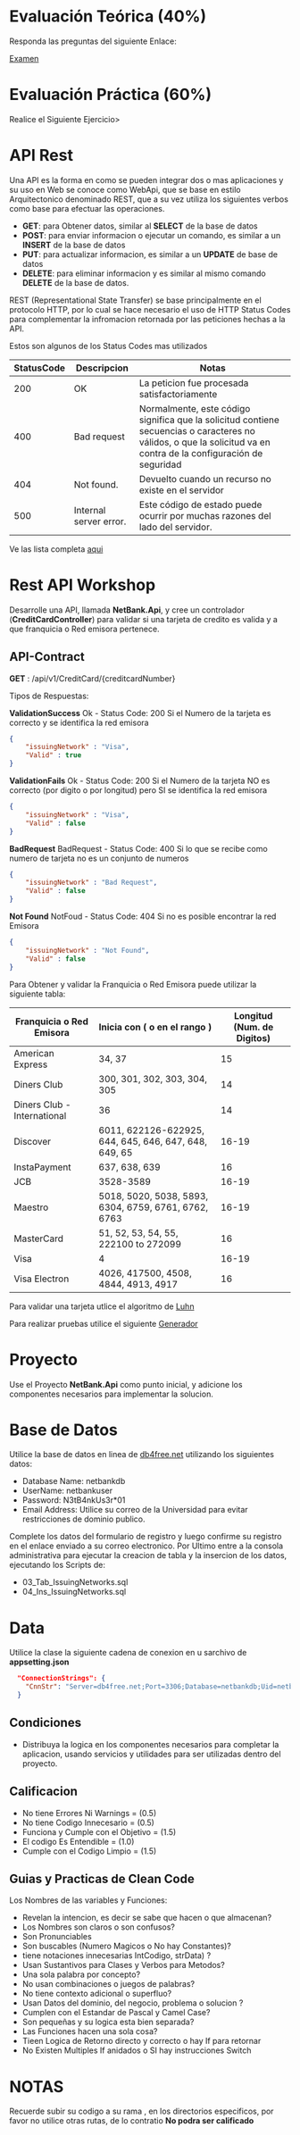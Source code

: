# Evaluación Teórica (40%)
Responda las preguntas del siguiente Enlace: 

[Examen](https://forms.gle/8EEM6dCrw5DcGAqC8)

# Evaluación Práctica (60%)
Realice el Siguiente Ejercicio>

# API Rest
Una API es la forma en como se pueden integrar dos o mas aplicaciones y su uso en Web se conoce como WebApi, que se base en estilo Arquitectonico denominado REST, que a su vez utiliza los siguientes verbos como base para efectuar las operaciones.

- **GET**: para Obtener datos, similar al **SELECT** de la base de datos
- **POST**: para enviar informacion o ejecutar un comando, es similar a un **INSERT** de la base de datos
- **PUT**: para actualizar informacion, es similar a un **UPDATE** de base de datos
- **DELETE**: para eliminar informacion y es similar al mismo comando **DELETE** de la base de datos.

REST (Representational State Transfer) se base principalmente en el protocolo HTTP, por lo cual se hace necesario el uso de HTTP Status Codes para complementar la infromacion retornada por las peticiones hechas a la API.

Estos son algunos de los Status Codes mas utilizados

| **StatusCode** | **Descripcion**        | **Notas**                                                                                                                                                         |
|----------------|------------------------|-------------------------------------------------------------------------------------------------------------------------------------------------------------------|
| 200            | OK                     | La peticion fue procesada satisfactoriamente                                                                                                                      |
| 400            | Bad request            | Normalmente, este código significa que la solicitud contiene secuencias o caracteres no válidos, o que la solicitud va en contra de la configuración de seguridad |
| 404            | Not found.             | Devuelto cuando un recurso no existe en el servidor                                                                                                               |
| 500            | Internal server error. | Este código de estado puede ocurrir por muchas razones del lado del servidor.                                                                                     |

Ve las lista completa [aqui](https://docs.microsoft.com/en-us/troubleshoot/developer/webapps/iis/www-administration-management/http-status-code)

# Rest API Workshop
Desarrolle una API, llamada **NetBank.Api**, y cree un controlador (**CreditCardController**) para validar si una tarjeta de credito es valida y a que franquicia o Red emisora pertenece.

## API-Contract

**GET** : /api/v1/CreditCard/{creditcardNumber}

Tipos de Respuestas:

**ValidationSuccess**
Ok - Status Code: 200
Si el Numero de la tarjeta es correcto y se identifica la red emisora

```json
{
	"issuingNetwork" : "Visa",
	"Valid" : true
}
```

**ValidationFails**
Ok - Status Code: 200
Si el Numero de la tarjeta NO es correcto (por digito o por longitud) pero SI se identifica la red emisora

```json
{
	"issuingNetwork" : "Visa",
	"Valid" : false
}
```

**BadRequest**
BadRequest - Status Code: 400
Si lo que se recibe como numero de tarjeta no es un conjunto de numeros

```json
{
	"issuingNetwork" : "Bad Request",
	"Valid" : false
}
```

**Not Found**
NotFoud -  Status Code: 404
Si no es posible encontrar la red Emisora

```json
{
	"issuingNetwork" : "Not Found",
	"Valid" : false
}
```

Para Obtener y validar la Franquicia o Red Emisora puede utilizar la siguiente tabla:

| Franquicia o Red Emisora    | Inicia con ( o en el rango )                             | Longitud (Num. de Digitos)  |
|-----------------------------|----------------------------------------------------------|-----------------------------|
| American Express            | 34, 37                                                   | 15                          |
| Diners Club                 | 300, 301, 302, 303, 304, 305                             | 14                          |
| Diners Club - International | 36                                                       | 14                          |
| Discover                    | 6011, 622126-622925, 644, 645, 646, 647, 648, 649, 65    | 16-19                       |
| InstaPayment                | 637, 638, 639                                            | 16                          |
| JCB                         | 3528-3589                                                | 16-19                       |
| Maestro                     | 5018, 5020, 5038, 5893, 6304, 6759, 6761, 6762, 6763     | 16-19                       |
| MasterCard                  | 51, 52, 53, 54, 55, 222100 to 272099                     | 16                          |
| Visa                        | 4                                                        | 16-19                       |
| Visa Electron               | 4026, 417500, 4508, 4844, 4913, 4917                     | 16                          |


Para validar una tarjeta utlice el algoritmo de [Luhn](https://en.wikipedia.org/wiki/Luhn_algorithm)
  
Para realizar pruebas utilice el siguiente [Generador](https://www.freeformatter.com/credit-card-number-generator-validator.html)

# Proyecto
Use el Proyecto **NetBank.Api** como punto inicial, y adicione los componentes necesarios para implementar la solucion.

# Base de Datos
Utilice la base de datos en linea de [db4free.net](https://www.db4free.net/) utilizando los siguientes datos:

- Database Name: netbankdb
- UserName: netbankuser
- Password: N3tB4nkUs3r*01
- Email Address: Utilice su correo de la Universidad para evitar restricciones de dominio publico.

Complete los datos del formulario de registro y luego confirme su registro en el enlace enviado a su correo electronico.
Por Ultimo entre a la consola administrativa para ejecutar la creacion de tabla y la insercion de los datos, ejecutando los Scripts de:
- 03_Tab_IssuingNetworks.sql
- 04_Ins_IssuingNetworks.sql

# Data 
Utilice la clase la siguiente cadena de conexion en u sarchivo de **appsetting.json**

```json
  "ConnectionStrings": {
    "CnnStr": "Server=db4free.net;Port=3306;Database=netbankdb;Uid=netbankuser;Pwd=N3tB4nkUs3r*01;"
  }
```



## Condiciones
- Distribuya la logica en los componentes necesarios para completar la aplicacion, usando servicios y utilidades para ser utilizadas dentro del proyecto.

## Calificacion
- No tiene Errores Ni Warnings = (0.5)
- No tiene Codigo Innecesario = (0.5)
- Funciona y Cumple con el Objetivo = (1.5)
- El codigo Es Entendible = (1.0)
- Cumple con el Codigo Limpio = (1.5)

## Guias y Practicas de Clean Code
Los Nombres de las variables y Funciones: 

- Revelan la intencion, es decir se sabe que hacen o que almacenan?
- Los Nombres son claros o son confusos?
- Son Pronunciables
- Son buscables (Numero Magicos o No hay Constantes)?
- tiene notaciones innecesarias IntCodigo, strData) ?
- Usan Sustantivos para Clases y Verbos para Metodos?
- Una sola palabra por concepto?
- No usan combinaciones o juegos de palabras?
- No tiene contexto adicional o superfluo?
- Usan Datos del dominio, del negocio, problema o solucion ?
- Cumplen con el Estandar de Pascal y Camel Case?
- Son pequeñas y su logica esta bien separada?
- Las Funciones hacen una sola cosa?
- Tieen Logica de Retorno directo y correcto o hay If para retornar
- No Existen Multiples If anidados o SI hay instrucciones Switch

# NOTAS
Recuerde subir su codigo a su rama , en los directorios especificos, por favor no utilice otras rutas, de lo contratio **No podra ser calificado**
